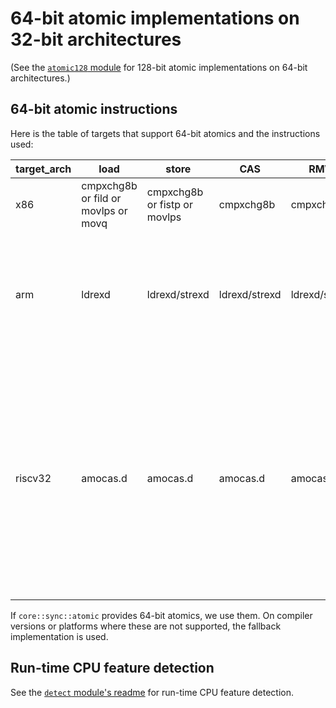 # 64-bit atomic implementations on 32-bit architectures

(See the [`atomic128` module](../atomic128) for 128-bit atomic implementations on 64-bit architectures.)

## 64-bit atomic instructions

Here is the table of targets that support 64-bit atomics and the instructions used:

| target_arch | load | store | CAS | RMW | note |
| ----------- | ---- | ----- | --- | --- | ---- |
| x86 | cmpxchg8b or fild or movlps or movq | cmpxchg8b or fistp or movlps | cmpxchg8b | cmpxchg8b | provided by `core::sync::atomic` |
| arm | ldrexd | ldrexd/strexd | ldrexd/strexd | ldrexd/strexd | provided by `core::sync::atomic` for Armv6+, otherwise provided by us for Linux/Android using kuser_cmpxchg64 (see [arm_linux.rs](arm_linux.rs) for more) |
| riscv32 | amocas.d | amocas.d | amocas.d | amocas.d | Experimental because LLVM marking the corresponding target feature as experimental. Requires experimental-zacas target feature. Both compile-time and run-time detection are supported (run-time detection is currently disabled by default). <br> Requires 1.82+ (LLVM 19+) |

If `core::sync::atomic` provides 64-bit atomics, we use them.
On compiler versions or platforms where these are not supported, the fallback implementation is used.

## Run-time CPU feature detection

See the [`detect` module's readme](../detect/README.md) for run-time CPU feature detection.
